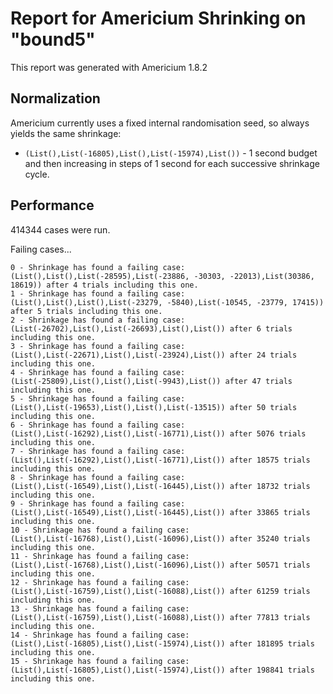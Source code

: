 # Report for Americium Shrinking on "bound5"

This report was generated with Americium 1.8.2

## Normalization

Americium currently uses a fixed internal randomisation seed, so always yields the same shrinkage:

* ``(List(),List(-16805),List(),List(-15974),List())`` - 1 second budget and then increasing in steps of 1 second for each successive shrinkage cycle.

## Performance

414344 cases were run.

Failing cases...

```
0 - Shrinkage has found a failing case: (List(),List(),List(-28595),List(-23886, -30303, -22013),List(30386, 18619)) after 4 trials including this one.
1 - Shrinkage has found a failing case: (List(),List(),List(),List(-23279, -5840),List(-10545, -23779, 17415)) after 5 trials including this one.
2 - Shrinkage has found a failing case: (List(-26702),List(),List(-26693),List(),List()) after 6 trials including this one.
3 - Shrinkage has found a failing case: (List(),List(-22671),List(),List(-23924),List()) after 24 trials including this one.
4 - Shrinkage has found a failing case: (List(-25809),List(),List(),List(-9943),List()) after 47 trials including this one.
5 - Shrinkage has found a failing case: (List(),List(-19653),List(),List(),List(-13515)) after 50 trials including this one.
6 - Shrinkage has found a failing case: (List(),List(-16292),List(),List(-16771),List()) after 5076 trials including this one.
7 - Shrinkage has found a failing case: (List(),List(-16292),List(),List(-16771),List()) after 18575 trials including this one.
8 - Shrinkage has found a failing case: (List(),List(-16549),List(),List(-16445),List()) after 18732 trials including this one.
9 - Shrinkage has found a failing case: (List(),List(-16549),List(),List(-16445),List()) after 33865 trials including this one.
10 - Shrinkage has found a failing case: (List(),List(-16768),List(),List(-16096),List()) after 35240 trials including this one.
11 - Shrinkage has found a failing case: (List(),List(-16768),List(),List(-16096),List()) after 50571 trials including this one.
12 - Shrinkage has found a failing case: (List(),List(-16759),List(),List(-16088),List()) after 61259 trials including this one.
13 - Shrinkage has found a failing case: (List(),List(-16759),List(),List(-16088),List()) after 77813 trials including this one.
14 - Shrinkage has found a failing case: (List(),List(-16805),List(),List(-15974),List()) after 181895 trials including this one.
15 - Shrinkage has found a failing case: (List(),List(-16805),List(),List(-15974),List()) after 198841 trials including this one.
```

